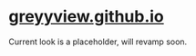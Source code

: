 # [greyyview.github.io](https://greyyview.github.io/)

Current look is a placeholder, will revamp soon.
